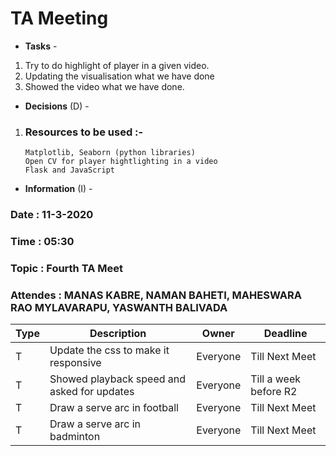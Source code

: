 # TA Meeting

* **Tasks** - 
1. Try to do highlight of player in a given video.
2. Updating the visualisation what we have done
3. Showed the video  what we have done.
* **Decisions** (D) - 
 1. ### Resources to be used :- 
        Matplotlib, Seaborn (python libraries)
        Open CV for player hightlighting in a video
        Flask and JavaScript
* **Information** (I) -
 
### Date : 11-3-2020
### Time : 05:30
### Topic : Fourth TA Meet
### Attendes : MANAS KABRE, NAMAN BAHETI, MAHESWARA RAO MYLAVARAPU, YASWANTH BALIVADA  

Type | Description | Owner | Deadline
---- | ---- | ---- | ----
T | Update the css to make it responsive | Everyone | Till Next Meet
T | Showed playback speed and asked for updates| Everyone | Till a week before R2
T | Draw a serve arc in football | Everyone | Till Next Meet
T | Draw a serve arc in badminton | Everyone | Till Next Meet